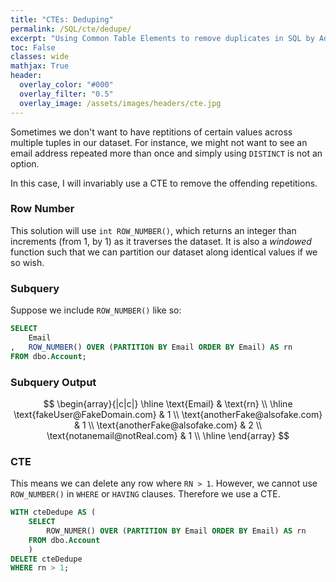 ```yaml
---
title: "CTEs: Deduping"
permalink: /SQL/cte/dedupe/
excerpt: "Using Common Table Elements to remove duplicates in SQL by Adrian Ng"
toc: False
classes: wide
mathjax: True
header:
  overlay_color: "#000"
  overlay_filter: "0.5"
  overlay_image: /assets/images/headers/cte.jpg
---
```


Sometimes we don't want to have reptitions of certain values across multiple tuples in our dataset.
For instance, we might not want to see an email address repeated more than once and simply using `DISTINCT` is not an option. 

In this case, I will invariably use a CTE to remove the offending repetitions.

### Row Number

This solution will use `int ROW_NUMBER()`, which returns an integer than increments (from 1, by 1) as it traverses the dataset.
It is also a _windowed_ function such that we can partition our dataset along identical values if we so wish.

### Subquery

Suppose we include `ROW_NUMBER()` like so: 

```sql
SELECT
	Email
,	ROW_NUMBER() OVER (PARTITION BY Email ORDER BY Email) AS rn
FROM dbo.Account;
```

### Subquery Output

$$
\begin{array}{|c|c|}
\hline
\text{Email} & \text{rn} \\
\hline
\text{fakeUser@FakeDomain.com} & 1 \\
\text{anotherFake@alsofake.com} & 1 \\
\text{anotherFake@alsofake.com} & 2 \\
\text{notanemail@notReal.com} & 1 \\
\hline
\end{array}
$$

### CTE 

This means we can delete any row where `RN > 1`. 
However, we cannot use `ROW_NUMBER()` in `WHERE` or `HAVING` clauses.
Therefore we use a CTE.

```sql
WITH cteDedupe AS (
	SELECT
		ROW_NUMER() OVER (PARTITION BY Email ORDER BY Email) AS rn
	FROM dbo.Account
	)
DELETE cteDedupe 
WHERE rn > 1;
```
